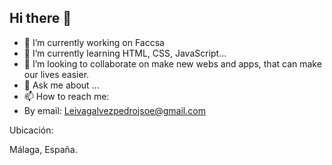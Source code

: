 ## Hi there 👋
- 🔭 I’m currently working on Faccsa
- 🌱 I’m currently learning HTML, CSS, JavaScript...
- 👯 I’m looking to collaborate on make new webs and apps, that can make our lives easier.
- 💬 Ask me about ...
- 📫 How to reach me:
- By email: Leivagalvezpedrojsoe@gmail.com

Ubicación:

Málaga, España.
